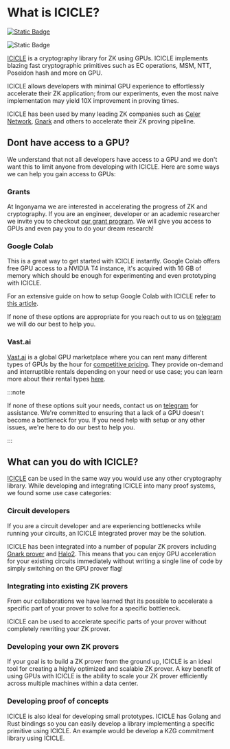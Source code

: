 # What is ICICLE?

[![Static Badge](https://img.shields.io/badge/Latest-v1.5.0-8a2be2)](https://github.com/ingonyama-zk/icicle/releases)

![Static Badge](https://img.shields.io/badge/Machines%20running%20ICICLE-544-lightblue)



[ICICLE](https://github.com/ingonyama-zk/icicle) is a cryptography library for ZK using GPUs. ICICLE implements blazing fast cryptographic primitives such as EC operations, MSM, NTT, Poseidon hash and more on GPU.

ICICLE allows developers with minimal GPU experience to effortlessly accelerate their ZK application; from our experiments, even the most naive implementation may yield 10X improvement in proving times.

ICICLE has been used by many leading ZK companies such as [Celer Network](https://github.com/celer-network), [Gnark](https://github.com/Consensys/gnark) and others to accelerate their ZK proving pipeline.

## Dont have access to a GPU?

We understand that not all developers have access to a GPU and we don't want this to limit anyone from developing with ICICLE.
Here are some ways we can help you gain access to GPUs:

### Grants

At Ingonyama we are interested in accelerating the progress of ZK and cryptography. If you are an engineer, developer or an academic researcher we invite you to checkout [our grant program](https://www.ingonyama.com/blog/icicle-for-researchers-grants-challenges). We will give you access to GPUs and even pay you to do your dream research!

### Google Colab

This is a great way to get started with ICICLE instantly. Google Colab offers free GPU access to a NVIDIA T4 instance, it's acquired with 16 GB of memory which should be enough for experimenting and even prototyping with ICICLE.

For an extensive guide on how to setup Google Colab with ICICLE refer to [this article](./colab-instructions.md).

If none of these options are appropriate for you reach out to us on [telegram](https://t.me/RealElan) we will do our best to help you.

### Vast.ai

[Vast.ai](https://vast.ai/) is a global GPU marketplace where you can rent many different types of GPUs by the hour for [competitive pricing](https://vast.ai/pricing). They provide on-demand and interruptible rentals depending on your need or use case; you can learn more about their rental types [here](https://vast.ai/faq#rental-types).

:::note

If none of these options suit your needs, contact us on [telegram](https://t.me/RealElan) for assistance. We're committed to ensuring that a lack of a GPU doesn't become a bottleneck for you. If you need help with setup or any other issues, we're here to do our best to help you.

:::

## What can you do with ICICLE?

[ICICLE](https://github.com/ingonyama-zk/icicle) can be used in the same way you would use any other cryptography library. While developing and integrating ICICLE into many proof systems, we found some use case categories:

### Circuit developers

If you are a circuit developer and are experiencing bottlenecks while running your circuits, an ICICLE integrated prover may be the solution.

ICICLE has been integrated into a number of popular ZK provers including [Gnark prover](https://github.com/Consensys/gnark) and [Halo2](https://github.com/zkonduit/halo2). This means that you can enjoy GPU acceleration for your existing circuits immediately without writing a single line of code by simply switching on the GPU prover flag!

### Integrating into existing ZK provers

From our collaborations we have learned that its possible to accelerate a specific part of your prover to solve for a specific bottleneck.

ICICLE can be used to accelerate specific parts of your prover without completely rewriting your ZK prover.

### Developing your own ZK provers

If your goal is to build a ZK prover from the ground up, ICICLE is an ideal tool for creating a highly optimized and scalable ZK prover. A key benefit of using GPUs with ICICLE is the ability to scale your ZK prover efficiently across multiple machines within a data center.

### Developing proof of concepts

ICICLE is also ideal for developing small prototypes. ICICLE has Golang and Rust bindings so you can easily develop a library implementing a specific primitive using ICICLE. An example would be develop a KZG commitment library using ICICLE.
